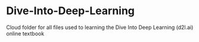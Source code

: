 # Dive-Into-Deep-Learning
Cloud folder for all files used to learning the Dive Into Deep Learning (d2l.ai) online textbook
